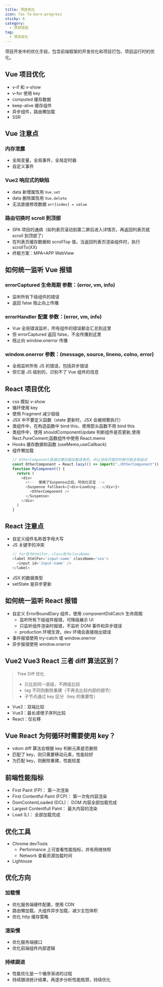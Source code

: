 ```yaml
---
title: 项目优化
icon: fas fa-bars-progress
sticky: 6
category:
  - 项目经验
tag:
  - 项目优化
---
```


项目开发中的优化手段，包含前端框架的开发优化和项目打包、项目运行时的优化。

<!-- more -->

## Vue 项目优化

- v-if 和 v-show
- v-for 使用 key
- computed 缓存数据
- keep-alive 缓存组件
- 异步组件，路由懒加载
- SSR

## Vue 注意点

### 内存泄露

- 全局变量，全局事件，全局定时器
- 自定义事件

### Vue2 响应式的缺陷

- data 新增属性用 `Vue.set`
- data 删除属性用 `Vue.delete`
- 无法直接修改数据 `arr[index] = value`

### 路由切换时 scroll 到顶部

- SPA 项目的通病（如列表页滚动到第二屏后进入详情页，再返回列表页就 scroll 到顶部了）
- 在列表页缓存数据和 scrollTop 值，当返回列表页渲染组件时，执行 scrollTo(XX)
- 终极方案：MPA+APP WebView

## 如何统一监听 Vue 报错

### errorCaptured 生命周期 参数：(error, vm, info)

- 监听所有下级组件的错误
- 返回 false 阻止向上传播

### errorHandler 配置 参数：(error, vm, info)

- Vue 全局错误监听，所有组件的错误都会汇总到这里
- 但 errorCaptured 返回 false，不会传播到这里
- 阻止向 window.onerror 传播

### window.onerror 参数：(message, source, lineno, colno, error)

- 全局监听所有 JS 的错误，包括异步错误
- 但它是 JS 级别的，识别不了 Vue 组件的信息

## React 项目优化

- css 模拟 v-show
- 循环使用 key
- 使用 Fragment 减少层级
- JSX 中不要定义函数（state 更新时，JSX 会被频繁执行）
- 类组件中，在构造函数中 bind this，使用箭头函数不用 bind this
- 类组件中，使用 shouldComponentUpdate 判断组件是否更新,使用 Rect.PureComent;函数组件中使用 React.memo
- Hooks 缓存数据和函数 (useMemo,useCallback)
- 组件懒加载
  ```js
  // OtherComponent是通过懒加载加载进来的，所以渲染页面的时候可能会有延迟
  const OtherComponent = React.lazy(() => import("./OtherComponent"))
  function MyComponent() {
    return (
      <div>
        <!--  使用了Suspense之后，可优化交互 -->
        <Suspense fallback={<div>Loading...</div>}>
          <OtherComponent />
        </Suspense>
      </div>
    )
  }
  ```

## React 注意点

- 自定义组件名称首字母大写
- JS 关键字的冲突
  ```js
  // for改为htmlFor，class改为className
  <label htmlFor='input-name' className='xxx'>
    <input id='input-name' />
  </label>
  ```
- JSX 的数据类型
- setState 是异步更新

## 如何统一监听 React 报错

- 自定义 ErrorBoundDary 组件，使用 componentDidCatch 生命周期
  - 监听所有下级组件报错，可降级展示 UI
  - 只监听组件渲染时报错，不监听 DOM 事件和异步错误
  - production 环境生效，dev 环境会直接抛出错误
- 事件报错使用 try-catch 或 window.onerror
- 异步报错使用 window.onerror

## Vue2 Vue3 React 三者 diff 算法区别？

> Tree Diff 优化
>
> - 只比较同一层级，不跨级比较
> - tag 不同则删除重建（不再去比较内部的细节）
> - 子节点通过 key 区分（key 的重要性）

- Vue2：双端比较
- Vue3：最长递增子序列比较
- React：仅右移

## Vue React 为何循环时需要使用 key？

- vdom diff 算法会根据 key 判断元素是否删除
- 匹配了 key，则只需要移动元素，性能较好
- 为匹配 key，则删除重建，性能较差

## 前端性能指标

- First Paint (FP)： 第一次渲染
- First Contentful Paint (FCP)： 第一次有内容渲染
- DomContentLoaded (DCL)： DOM 内容全部加载完成
- Largest Contentfull Paint： 最大内容的渲染
- Load (L)： 全部加载完成

## 优化工具

- Chrome devTools
  - Performance 上可查看性能指标，并有网络快照
  - Network 查看资源加载时间
- Lightouse

## 优化方向

### 加载慢

- 优化服务端硬件配置，使用 CDN
- 路由懒加载，大组件异步加载，减少主包体积
- 优化 http 缓存策略

### 渲染慢

- 优化服务端接口
- 优化前端组件内部逻辑

### 持续跟进

- 性能优化是一个循序渐进的过程
- 持续跟进统计结果，再逐步分析性能瓶颈，持续优化
